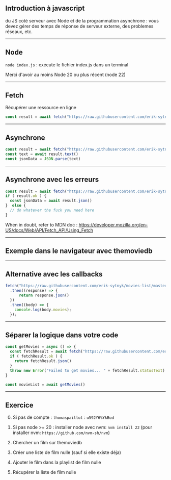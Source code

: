 ## Introduction à javascript

du JS coté serveur avec Node 
et de la programmation asynchrone : vous devez gérer des temps de réponse de serveur externe, des problemes réseaux, etc. 

---

## Node 

`node index.js` : exécute le fichier index.js dans un terminal 

Merci d'avoir au moins Node 20 ou plus récent (node 22) 

---

## Fetch 

Récupérer une ressource en ligne 

```js
const result = await fetch("https://raw.githubusercontent.com/erik-sytnyk/movies-list/master/db.json") 
```

---

## Asynchrone 

```js
const result = await fetch("https://raw.githubusercontent.com/erik-sytnyk/movies-list/master/db.json")
const text = await result.text()
const jsonData = JSON.parse(text)
```

---

## Asynchrone avec les erreurs

```js
const result = await fetch("https://raw.githubusercontent.com/erik-sytnyk/movies-list/master/db.json")
if ( result.ok ) {
  const jsonData = await result.json() 
}  else {
  // do whatever the fuck you need here
} 
```

When in doubt, refer to MDN doc : https://developer.mozilla.org/en-US/docs/Web/API/Fetch_API/Using_Fetch

---

## Exemple dans le navigateur avec themoviedb 


---

## Alternative avec les callbacks 

```js
fetch("https://raw.githubusercontent.com/erik-sytnyk/movies-list/master/db.json")
  .then((response) => {
      return response.json()
  })
  .then((body) => {
    console.log(body.movies);
  });
```

---

## Séparer la logique dans votre code 

```js
const getMovies = async () => {
  const fetchResult = await fetch("https://raw.githubusercontent.com/erik-sytnyk/movies-list/master/db.json")
  if ( fetchResult.ok ) {
    return fetchResult.json()
  }
  throw new Error("Failed to get movies... " + fetchResult.statusText) 
} 

const movieList = await getMovies() 

```

---

## Exercice 

0. Si pas de compte : `thomaspaillot` :  `u592Y6%YkBod`

1. Si pas node >= 20 : installer node avec nvm: `nvm install 22` (pour installer nvm: `https://github.com/nvm-sh/nvm`)
2. Chercher un film sur themoviedb
3. Créer une liste de film nulle (sauf si elle existe déja) 
4. Ajouter le film dans la playlist de film nulle
5. Récupérer la liste de film nulle


